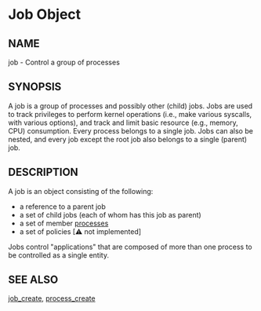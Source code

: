 # Job Object

## NAME

job - Control a group of processes

## SYNOPSIS

A job is a group of processes and possibly other (child) jobs. Jobs are used to
track privileges to perform kernel operations (i.e., make various syscalls,
with various options), and track and limit basic resource (e.g., memory, CPU)
consumption. Every process belongs to a single job. Jobs can also be nested,
and every job except the root job also belongs to a single (parent) job.

## DESCRIPTION

A job is an object consisting of the following:
+ a reference to a parent job
+ a set of child jobs (each of whom has this job as parent)
+ a set of member [processes](process.md)
+ a set of policies [⚠ not implemented]

Jobs control "applications" that are composed of more than one process to be
controlled as a single entity.

## SEE ALSO

[job_create](../syscalls/job_create.md),
[process_create](../syscalls/process_create.md)
